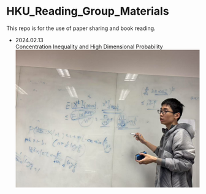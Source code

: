 # HKU_Reading_Group_Materials
 This repo is for the use of paper sharing and book reading. 

+ 2024.02.13   
Concentration Inequality and High Dimensional Probability 
![alt text](34291739507206_.pic.jpg)


